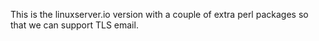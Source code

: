 This is the linuxserver.io version with a couple of extra perl packages so that we can support TLS email.

